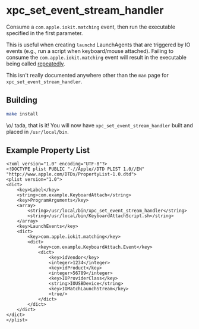 # xpc_set_event_stream_handler

Consume a `com.apple.iokit.matching` event, then run the executable specified in the first parameter.

This is useful when creating `launchd` LaunchAgents that are triggered by IO events (e.g., run a script when keyboard/mouse attached). Failing to consume the `com.apple.iokit.matching` event will result in the executable being called [repeatedly](https://stackoverflow.com/questions/13987671/launchd-plist-runs-every-10-seconds-instead-of-just-once).

This isn't really documented anywhere other than the `man` page for `xpc_set_event_stream_handler`.

## Building

```bash
make install
```

\o/ tada, that is it! You will now have `xpc_set_event_stream_handler` built and placed in `/usr/local/bin`.

## Example Property List

	<?xml version="1.0" encoding="UTF-8"?>
	<!DOCTYPE plist PUBLIC "-//Apple//DTD PLIST 1.0//EN" "http://www.apple.com/DTDs/PropertyList-1.0.dtd">
	<plist version="1.0">
	<dict>
		<key>Label</key>
		<string>com.example.KeyboardAttach</string>
		<key>ProgramArguments</key>
		<array>
			<string>/usr/local/bin/xpc_set_event_stream_handler</string>
			<string>/usr/local/bin/KeyboardAttachScript.sh</string>
		</array>
		<key>LaunchEvents</key>
		<dict>
			<key>com.apple.iokit.matching</key>
			<dict>
				<key>com.example.KeyboardAttach.Event</key>
				<dict>
					<key>idVendor</key>
					<integer>1234</integer>
					<key>idProduct</key>
					<integer>56789</integer>
					<key>IOProviderClass</key>
					<string>IOUSBDevice</string>
					<key>IOMatchLaunchStream</key>
					<true/>
				</dict>
			</dict>
		</dict>
	</dict>
	</plist>
